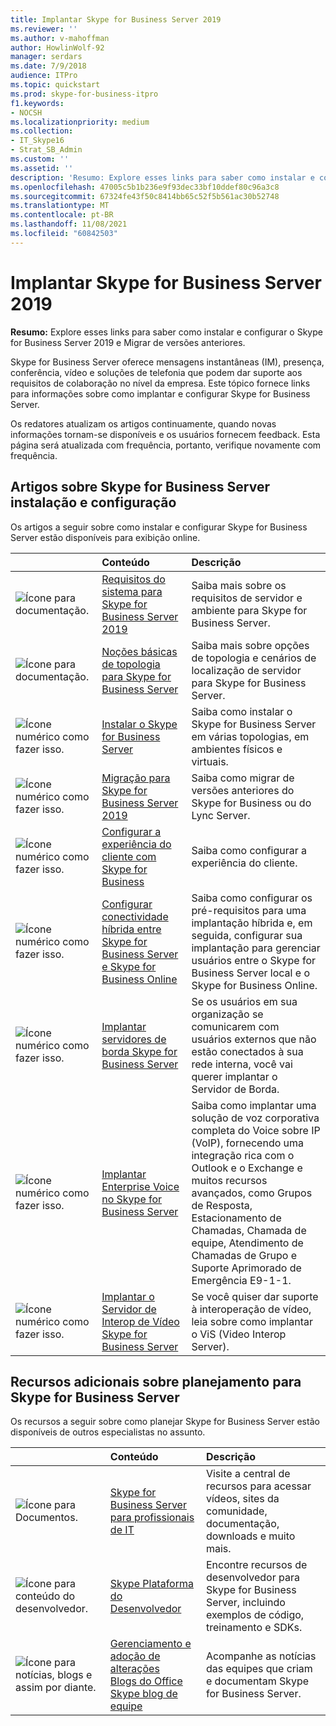 ```yaml
---
title: Implantar Skype for Business Server 2019
ms.reviewer: ''
ms.author: v-mahoffman
author: HowlinWolf-92
manager: serdars
ms.date: 7/9/2018
audience: ITPro
ms.topic: quickstart
ms.prod: skype-for-business-itpro
f1.keywords:
- NOCSH
ms.localizationpriority: medium
ms.collection:
- IT_Skype16
- Strat_SB_Admin
ms.custom: ''
ms.assetid: ''
description: 'Resumo: Explore esses links para saber como instalar e configurar o Skype for Business Server 2019.'
ms.openlocfilehash: 47005c5b1b236e9f93dec33bf10ddef80c96a3c8
ms.sourcegitcommit: 67324fe43f50c8414bb65c52f5b561ac30b52748
ms.translationtype: MT
ms.contentlocale: pt-BR
ms.lasthandoff: 11/08/2021
ms.locfileid: "60842503"
---
```

# <a name="deploy-skype-for-business-server-2019"></a>Implantar Skype for Business Server 2019
 
**Resumo:** Explore esses links para saber como instalar e configurar o Skype for Business Server 2019 e Migrar de versões anteriores.
  
Skype for Business Server oferece mensagens instantâneas (IM), presença, conferência, vídeo e soluções de telefonia que podem dar suporte aos requisitos de colaboração no nível da empresa. Este tópico fornece links para informações sobre como implantar e configurar Skype for Business Server. 
  
Os redatores atualizam os artigos continuamente, quando novas informações tornam-se disponíveis e os usuários fornecem feedback. Esta página será atualizada com frequência, portanto, verifique novamente com frequência.
   
##  <a name="articles-about-skype-for-business-server-installation-and-configuration"></a>Artigos sobre Skype for Business Server instalação e configuração

Os artigos a seguir sobre como instalar e configurar Skype for Business Server estão disponíveis para exibição online. 
  
|&nbsp;|Conteúdo|Descrição|
|:-----|:-----|:-----|
|![Ícone para documentação.](/office/media/icons/paragraph-writing-blue.svg)|[Requisitos do sistema para Skype for Business Server 2019](../plan/system-requirements.md)   |Saiba mais sobre os requisitos de servidor e ambiente para Skype for Business Server.   |
|![Ícone para documentação.](/office/media/icons/paragraph-writing-blue.svg)|[Noções básicas de topologia para Skype for Business Server](../../SfbServer/plan-your-deployment/topology-basics/topology-basics.md)  |Saiba mais sobre opções de topologia e cenários de localização de servidor para Skype for Business Server.   |
|![Ícone numérico como fazer isso.](/office/media/icons/list-123-blue.svg)|[Instalar o Skype for Business Server](../../SfbServer/deploy/install/install.md) |Saiba como instalar o Skype for Business Server em várias topologias, em ambientes físicos e virtuais.   |
|![Ícone numérico como fazer isso.](/office/media/icons/list-123-blue.svg)| [Migração para Skype for Business Server 2019](../migration/migration-to-skype-for-business-server-2019.md)  |Saiba como migrar de versões anteriores do Skype for Business ou do Lync Server.   |
|![Ícone numérico como fazer isso.](/office/media/icons/list-123-blue.svg)|[Configurar a experiência do cliente com Skype for Business](../../SfbServer/deploy/deploy-clients/configure-the-client-experience.md)  |Saiba como configurar a experiência do cliente.   |
|![Ícone numérico como fazer isso.](/office/media/icons/list-123-blue.svg)| [Configurar conectividade híbrida entre Skype for Business Server e Skype for Business Online](../../SfbHybrid/hybrid/configure-hybrid-connectivity.md)  |Saiba como configurar os pré-requisitos para uma implantação híbrida e, em seguida, configurar sua implantação para gerenciar usuários entre o Skype for Business Server local e o Skype for Business Online.   |
|![Ícone numérico como fazer isso.](/office/media/icons/list-123-blue.svg)| [Implantar servidores de borda Skype for Business Server](../../SfbServer/deploy/deploy-edge-server/deploy-edge-servers.md)  |Se os usuários em sua organização se comunicarem com usuários externos que não estão conectados à sua rede interna, você vai querer implantar o Servidor de Borda.   |
|![Ícone numérico como fazer isso.](/office/media/icons/list-123-blue.svg)| [Implantar Enterprise Voice no Skype for Business Server](../../SfbServer/deploy/deploy-enterprise-voice/deploy-enterprise-voice.md)  |Saiba como implantar uma solução de voz corporativa completa do Voice sobre IP (VoIP), fornecendo uma integração rica com o Outlook e o Exchange e muitos recursos avançados, como Grupos de Resposta, Estacionamento de Chamadas, Chamada de equipe, Atendimento de Chamadas de Grupo e Suporte Aprimorado de Emergência E9-1-1.   |
| ![Ícone numérico como fazer isso.](/office/media/icons/list-123-blue.svg)| [Implantar o Servidor de Interop de Vídeo Skype for Business Server](../../SfbServer/deploy/deploy-video-interop-server/deploy-video-interop-server.md)  |Se você quiser dar suporte à interoperação de vídeo, leia sobre como implantar o ViS (Video Interop Server).   |
   
## <a name="additional-resources-about-planning-for-skype-for-business-server"></a>Recursos adicionais sobre planejamento para Skype for Business Server

Os recursos a seguir sobre como planejar Skype for Business Server estão disponíveis de outros especialistas no assunto. 
  
|&nbsp;|Conteúdo|Descrição|
|:-----|:-----|:-----|
|![Ícone para Documentos.](/office/media/icons/paragraph-writing-blue.svg)|[Skype for Business Server para profissionais de IT](../../Hub/index.yml)  |Visite a central de recursos para acessar vídeos, sites da comunidade, documentação, downloads e muito mais.|
|![Ícone para conteúdo do desenvolvedor.](/office/media/icons/developer-blue.svg)|[Skype Plataforma do Desenvolvedor](/skype-sdk/skypedeveloperplatform)  |Encontre recursos de desenvolvedor para Skype for Business Server, incluindo exemplos de código, treinamento e SDKs.   |
|![Ícone para notícias, blogs e assim por diante.](/office/media/icons/blog-site-blue.svg)|[Gerenciamento e adoção de alterações](https://go.microsoft.com/fwlink/p/?LinkId=532796) <br/> [Blogs do Office](https://go.microsoft.com/fwlink/p/?LinkId=528899) <br/> [Skype blog de equipe](https://go.microsoft.com/fwlink/p/?LinkId=532818)  |Acompanhe as notícias das equipes que criam e documentam Skype for Business Server.   |

